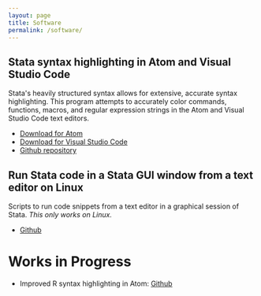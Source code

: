 ```yaml
---
layout: page
title: Software
permalink: /software/
---
```



## Stata syntax highlighting in Atom and Visual Studio Code

Stata's heavily structured syntax allows for extensive, accurate syntax highlighting. This program attempts to accurately color commands, functions, macros, and regular expression strings in the Atom and Visual Studio Code text editors.
- [Download for Atom](https://atom.io/packages/language-stata)
- [Download for Visual Studio Code](https://marketplace.visualstudio.com/items?itemName=kylebarron.stata-enhanced)
- [Github repository](https://github.com/kylebarron/language-stata)

## Run Stata code in a Stata GUI window from a text editor on Linux

Scripts to run code snippets from a text editor in a graphical session of Stata. _This only works on Linux._
- [Github](https://github.com/kylebarron/stata-autokey)


# Works in Progress

- Improved R syntax highlighting in Atom: [Github](https://github.com/REditorSupport/atom-language-r)

